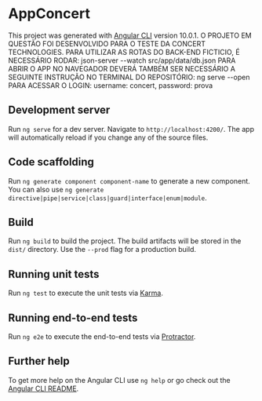 # AppConcert

This project was generated with [Angular CLI](https://github.com/angular/angular-cli) version 10.0.1.
O PROJETO EM QUESTÃO FOI DESENVOLVIDO PARA O TESTE DA CONCERT TECHNOLOGIES. PARA UTILIZAR AS ROTAS DO BACK-END FICTICIO, É NECESSÁRIO RODAR: json-server --watch src/app/data/db.json
PARA ABRIR O APP NO NAVEGADOR DEVERÁ TAMBÉM SER NECESSÁRIO A SEGUINTE INSTRUÇÃO NO TERMINAL DO REPOSITÓRIO: ng serve --open
PARA ACESSAR O LOGIN: username: concert, password: prova

## Development server

Run `ng serve` for a dev server. Navigate to `http://localhost:4200/`. The app will automatically reload if you change any of the source files.

## Code scaffolding

Run `ng generate component component-name` to generate a new component. You can also use `ng generate directive|pipe|service|class|guard|interface|enum|module`.

## Build

Run `ng build` to build the project. The build artifacts will be stored in the `dist/` directory. Use the `--prod` flag for a production build.

## Running unit tests

Run `ng test` to execute the unit tests via [Karma](https://karma-runner.github.io).

## Running end-to-end tests

Run `ng e2e` to execute the end-to-end tests via [Protractor](http://www.protractortest.org/).

## Further help

To get more help on the Angular CLI use `ng help` or go check out the [Angular CLI README](https://github.com/angular/angular-cli/blob/master/README.md).
